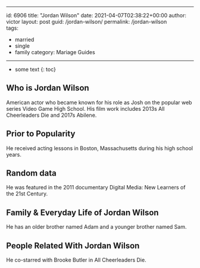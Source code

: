  ---
id: 6906
title: "Jordan Wilson"
date: 2021-04-07T02:38:22+00:00
author: victor
layout: post
guid: /jordan-wilson/
permalink: /jordan-wilson  
tags:
  - married
  - single
  - family
category: Mariage Guides
---

* some text
{: toc}

## Who is Jordan Wilson

American actor who became known for his role as Josh on the popular web series Video Game High School. His film work includes 2013s All Cheerleaders Die and 2017s Abilene.

## Prior to Popularity

He received acting lessons in Boston, Massachusetts during his high school years.

## Random data

He was featured in the 2011 documentary Digital Media: New Learners of the 21st Century.

## Family & Everyday Life of Jordan Wilson

He has an older brother named Adam and a younger brother named Sam.

## People Related With Jordan Wilson

He co-starred with Brooke Butler in All Cheerleaders Die.
 